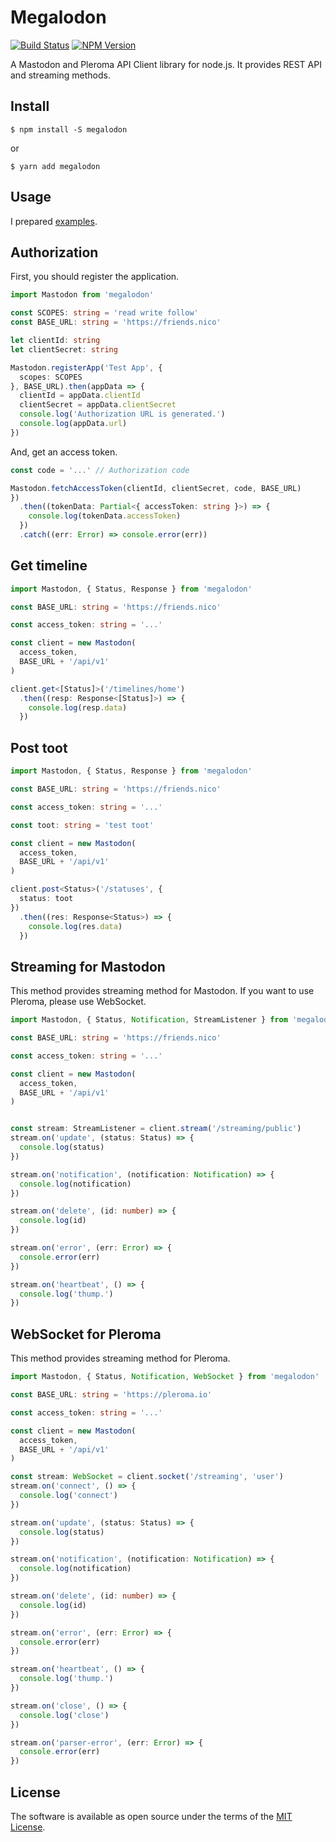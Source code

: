 # Megalodon
[![Build Status](https://travis-ci.org/h3poteto/megalodon.svg)](https://travis-ci.org/h3poteto/megalodon)
[![NPM Version](https://img.shields.io/npm/v/megalodon.svg)](https://www.npmjs.com/package/megalodon)

A Mastodon and Pleroma API Client library for node.js. It provides REST API and streaming methods.


## Install

```
$ npm install -S megalodon
```

or

```
$ yarn add megalodon
```

## Usage
I prepared [examples](example).

## Authorization
First, you should register the application.

```typescript
import Mastodon from 'megalodon'

const SCOPES: string = 'read write follow'
const BASE_URL: string = 'https://friends.nico'

let clientId: string
let clientSecret: string

Mastodon.registerApp('Test App', {
  scopes: SCOPES
}, BASE_URL).then(appData => {
  clientId = appData.clientId
  clientSecret = appData.clientSecret
  console.log('Authorization URL is generated.')
  console.log(appData.url)
})
```

And, get an access token.

```typescript
const code = '...' // Authorization code

Mastodon.fetchAccessToken(clientId, clientSecret, code, BASE_URL)
})
  .then((tokenData: Partial<{ accessToken: string }>) => {
    console.log(tokenData.accessToken)
  })
  .catch((err: Error) => console.error(err))
```

## Get timeline

```typescript
import Mastodon, { Status, Response } from 'megalodon'

const BASE_URL: string = 'https://friends.nico'

const access_token: string = '...'

const client = new Mastodon(
  access_token,
  BASE_URL + '/api/v1'
)

client.get<[Status]>('/timelines/home')
  .then((resp: Response<[Status]>) => {
    console.log(resp.data)
  })
```

## Post toot

```typescript
import Mastodon, { Status, Response } from 'megalodon'

const BASE_URL: string = 'https://friends.nico'

const access_token: string = '...'

const toot: string = 'test toot'

const client = new Mastodon(
  access_token,
  BASE_URL + '/api/v1'
)

client.post<Status>('/statuses', {
  status: toot
})
  .then((res: Response<Status>) => {
    console.log(res.data)
  })

```

## Streaming for Mastodon
This method provides streaming method for Mastodon. If you want to use Pleroma, please use WebSocket.

```typescript
import Mastodon, { Status, Notification, StreamListener } from 'megalodon'

const BASE_URL: string = 'https://friends.nico'

const access_token: string = '...'

const client = new Mastodon(
  access_token,
  BASE_URL + '/api/v1'
)


const stream: StreamListener = client.stream('/streaming/public')
stream.on('update', (status: Status) => {
  console.log(status)
})

stream.on('notification', (notification: Notification) => {
  console.log(notification)
})

stream.on('delete', (id: number) => {
  console.log(id)
})

stream.on('error', (err: Error) => {
  console.error(err)
})

stream.on('heartbeat', () => {
  console.log('thump.')
})
```
## WebSocket for Pleroma
This method provides streaming method for Pleroma.

```typescript
import Mastodon, { Status, Notification, WebSocket } from 'megalodon'

const BASE_URL: string = 'https://pleroma.io'

const access_token: string = '...'

const client = new Mastodon(
  access_token,
  BASE_URL + '/api/v1'
)

const stream: WebSocket = client.socket('/streaming', 'user')
stream.on('connect', () => {
  console.log('connect')
})

stream.on('update', (status: Status) => {
  console.log(status)
})

stream.on('notification', (notification: Notification) => {
  console.log(notification)
})

stream.on('delete', (id: number) => {
  console.log(id)
})

stream.on('error', (err: Error) => {
  console.error(err)
})

stream.on('heartbeat', () => {
  console.log('thump.')
})

stream.on('close', () => {
  console.log('close')
})

stream.on('parser-error', (err: Error) => {
  console.error(err)
})
```

## License

The software is available as open source under the terms of the [MIT License](https://opensource.org/licenses/MIT).
